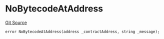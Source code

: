 # NoBytecodeAtAddress
[Git Source](https://github.com/thrackle-io/tron/blob/d3ca0c014d883c12f0128d8139415e7b12c9e982/src/client/token/handler/diamond/HandlerDiamondLib.sol)


```solidity
error NoBytecodeAtAddress(address _contractAddress, string _message);
```

